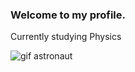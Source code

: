 ### Welcome to my profile.

Currently studying Physics

![gif astronaut](https://user-images.githubusercontent.com/96825809/147662752-7d5cceef-f5f7-42ad-9f6b-3185eee7bd87.gif)
